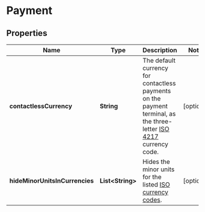 

# Payment


## Properties

| Name | Type | Description | Notes |
|------------ | ------------- | ------------- | -------------|
|**contactlessCurrency** | **String** | The default currency for contactless payments on the payment terminal, as the three-letter [ISO 4217](https://en.wikipedia.org/wiki/ISO_4217) currency code. |  [optional] |
|**hideMinorUnitsInCurrencies** | **List&lt;String&gt;** | Hides the minor units for the listed [ISO currency codes](https://en.wikipedia.org/wiki/ISO_4217). |  [optional] |



